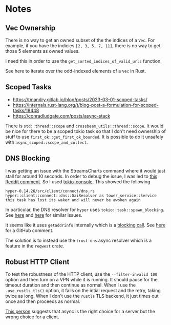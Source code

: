 # Notes

## Vec Ownership

There is no way to get an owned subset of the the indices of a `Vec`.
For example, if you have the indicies `[2, 3, 5, 7, 11]`,
there is no way to get those 5 elements as owned values.

I need this in order to use the `get_sorted_indices_of_valid_urls` function.

See here to iterate over the odd-indexed elements of a `Vec` in Rust.

## Scoped Tasks

- https://tmandry.gitlab.io/blog/posts/2023-03-01-scoped-tasks/
- https://internals.rust-lang.org/t/blog-post-a-formulation-for-scoped-tasks/18448
- https://conradludgate.com/posts/async-stack

There is `std::thread::scope` and `crossbeam_utils::thread::scope`.
It would be nice for there to be a scoped tokio task so that I don't need ownership of stuff to use `first_ok::get_first_ok_bounded`.
It is possible to do it unsafely with `async_scoped::scope_and_collect`.

## DNS Blocking

I was getting an issue with the StreamsCharts command where it would just stall for around 10 seconds.
In order to debug the issue, I was led to [this Reddit comment](https://www.reddit.com/r/rust/comments/t3jy9t/comment/hytx8kv/?utm_source=share&utm_medium=web2x&context=3).
So I used [tokio-console](https://github.com/tokio-rs/console).
This showed the following

```
hyper-0.14.26/src/client/connect/dns.rs
hyper::client::connect::dns::GaiResolver as tower_service::Service
this task has lost its waker and will never be awoken again
```

In particular, the DNS resolver for `hyper` uses `tokio::task::spawn_blocking`.
See [here](https://github.com/hyperium/hyper/issues/977) and [here](https://users.rust-lang.org/t/dns-error-when-sending-1024-parallel-requests-with-reqwest/91615) for similar issues.

It seems like it uses `getaddrinfo` internally which is a [blocking call](https://skarnet.org/software/s6-dns/getaddrinfo.html).
See [here](https://github.com/tokio-rs/mio/issues/668) for a GitHub comment.

The solution is to instead use the `trust-dns` async resolver which is a feature in the `reqwest` crate.

## Robust HTTP Client

To test the robustness of the HTTP client, use the `--filter-invalid 100` option and then turn on a VPN while it is running.
It should pause for the timeout duration and then continue as normal.
When I use the `.use_rustls_tls()` option, it fails on the intial request and the retry, taking twice as long.
When I don't use the `rustls` TLS backend, it just times out once and then proceeds as normal.

[This person](https://www.reddit.com/r/rust/comments/oir1g1/comment/h4yn4kw/?utm_source=share&utm_medium=web2x&context=3) suggests that async is the right choice for a server but the wrong choice for a client.
